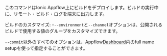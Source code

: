 このコマンドはIonic Appflow上にビルドをデプロイします。ビルドの実行中に、リモート・ビルド・ログを端末に出力します。

ビルドのカスタマイズ:
-`--environment`と`--channel`オプションは、公開されるビルドで使用する値のグループをカスタマイズできます。

`--commit`以外のすべてのオプションは、Appflow[Dashboard](https://dashboard.ionicframework.com)内のfull name setupを使って指定することができます。
